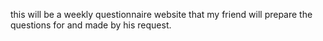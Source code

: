 this will be a weekly questionnaire website that my friend will prepare the questions for and made by his request.

